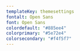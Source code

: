 ```yaml
---
templateKey: themesettings
fontalt: Open Sans
font: Open Sans
colordefault: "#885ee4"
colorprimary: "#5e72e4"
colorsecondary: "#f4f5f7"
---
```

